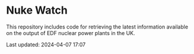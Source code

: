 # Nuke Watch

This repository includes code for retrieving the latest information available on the output of EDF nuclear power plants in the UK.

Last updated: 2024-04-07 17:07